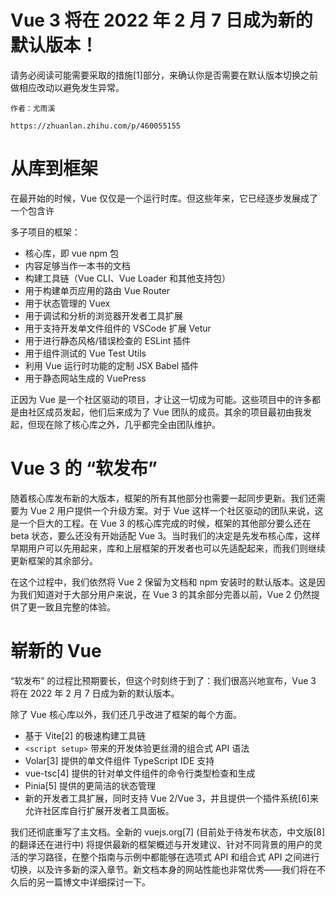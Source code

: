 

# Vue 3 将在 2022 年 2 月 7 日成为新的默认版本！

请务必阅读可能需要采取的措施[1]部分，来确认你是否需要在默认版本切换之前做相应改动以避免发生异常。

```
作者：尤雨溪

https://zhuanlan.zhihu.com/p/460055155
```

# 从库到框架

在最开始的时候，Vue 仅仅是一个运行时库。但这些年来，它已经逐步发展成了一个包含许

多子项目的框架：

- 核心库，即 vue npm 包
- 内容足够当作一本书的文档
- 构建工具链（Vue CLI、Vue Loader 和其他支持包）
- 用于构建单页应用的路由 Vue Router
- 用于状态管理的 Vuex
- 用于调试和分析的浏览器开发者工具扩展
- 用于支持开发单文件组件的 VSCode 扩展 Vetur
- 用于进行静态风格/错误检查的 ESLint 插件
- 用于组件测试的 Vue Test Utils
- 利用 Vue 运行时功能的定制 JSX Babel 插件
- 用于静态网站生成的 VuePress

正因为 Vue 是一个社区驱动的项目，才让这一切成为可能。这些项目中的许多都是由社区成员发起，他们后来成为了 Vue 团队的成员。其余的项目最初由我发起，但现在除了核心库之外，几乎都完全由团队维护。

# Vue 3 的 “软发布”

随着核心库发布新的大版本，框架的所有其他部分也需要一起同步更新。我们还需要为 Vue 2 用户提供一个升级方案。对于 Vue 这样一个社区驱动的团队来说，这是一个巨大的工程。在 Vue 3 的核心库完成的时候，框架的其他部分要么还在 beta 状态，要么还没有开始适配 Vue 3。当时我们的决定是先发布核心库，这样早期用户可以先用起来，库和上层框架的开发者也可以先适配起来，而我们则继续更新框架的其余部分。

在这个过程中，我们依然将 Vue 2 保留为文档和 npm 安装时的默认版本。这是因为我们知道对于大部分用户来说，在 Vue 3 的其余部分完善以前，Vue 2 仍然提供了更一致且完整的体验。

# 崭新的 Vue

“软发布” 的过程比预期要长，但这个时刻终于到了：我们很高兴地宣布，Vue 3 将在 2022 年 2 月 7 日成为新的默认版本。

除了 Vue 核心库以外，我们还几乎改进了框架的每个方面。

- 基于 Vite[2] 的极速构建工具链
- `<script setup>` 带来的开发体验更丝滑的组合式 API 语法
- Volar[3] 提供的单文件组件 TypeScript IDE 支持
- vue-tsc[4] 提供的针对单文件组件的命令行类型检查和生成
- Pinia[5] 提供的更简洁的状态管理
- 新的开发者工具扩展，同时支持 Vue 2/Vue 3，并且提供一个插件系统[6]来允许社区库自行扩展开发者工具面板。

我们还彻底重写了主文档。全新的 vuejs.org[7] (目前处于待发布状态，中文版[8]的翻译还在进行中) 将提供最新的框架概述与开发建议、针对不同背景的用户的灵活的学习路径，在整个指南与示例中都能够在选项式 API 和组合式 API 之间进行切换，以及许多新的深入章节。新文档本身的网站性能也非常优秀——我们将在不久后的另一篇博文中详细探讨一下。

